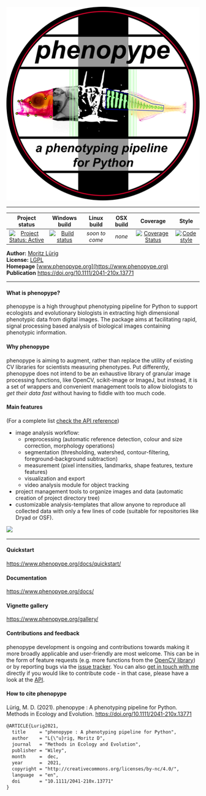 
![](https://github.com/phenopype/phenopype/raw/main/assets/phenopype_logo.png)

---

| Project status | Windows build | Linux build | OSX build | Coverage | Style |
|:---:|:---:|:---:|:---:|:---:|:---:|
| [![Project Status: Active](http://www.repostatus.org/badges/latest/active.svg)](http://www.repostatus.org/#active) | [![Build status](https://ci.appveyor.com/api/projects/status/20ncgfq137mmvbgb?svg=true)](https://ci.appveyor.com/project/mluerig/phenopype-9386w) | *soon to come* | *none* | [![Coverage Status](https://coveralls.io/repos/github/phenopype/phenopype/badge.svg?branch=main)](https://coveralls.io/github/phenopype/phenopype?branch=main) | [![Code style](https://img.shields.io/badge/code%20style-black-000000.svg)](https://github.com/psf/black) |  

**Author:** [Moritz Lürig](https://luerig.net)  
**License:** [LGPL](https://opensource.org/licenses/LGPL-3.0)  
**Homepage** [www.phenopype.org](https://www.phenopype.org)  
**Publication** https://doi.org/10.1111/2041-210x.13771

---

#### What is phenopype?

phenopype is a high throughput phenotyping pipeline for Python to support ecologists and evolutionary biologists in extracting high dimensional phenotypic data from digital images. The package aims at facilitating rapid, signal processing based analysis of biological images containing phenotypic information.

#### Why phenopype
phenopype is aiming to augment, rather than replace the utility of existing CV libraries for scientists measuring phenotypes. Put differently, phenopype does not intend to be an exhaustive library of granular image processing functions, like OpenCV, scikit-image or ImageJ, but instead, it is a set of wrappers and convenient management tools to allow biologists to *get their data fast* without having to fiddle with too much code.

#### Main features

(For a complete list [check the API reference](https://www.phenopype.org/docs/api/))

- image analysis workflow:
  - preprocessing (automatic reference detection, colour and size correction, morphology operations)
  - segmentation (thresholding, watershed, contour-filtering, foreground-background subtraction)
  - measurement (pixel intensities, landmarks, shape features, texture features)
  - visualization and export   
  - video analysis module for object tracking
- project management tools to organize images and data (automatic creation of project directory tree)
- customizable analysis-templates that allow anyone to reproduce all collected data with only a few lines of code (suitable for repositories like Dryad or OSF).

![](https://github.com/mluerig/phenopype/raw/master/source/phenopype_demo.gif)

---

#### Quickstart

https://www.phenopype.org/docs/quickstart/

#### Documentation

https://www.phenopype.org/docs/

#### Vignette gallery

https://www.phenopype.org/gallery/

#### Contributions and feedback
phenopype development is ongoing and contributions towards making it more broadly applicable and user-friendly are most welcome. This can be in the form of feature requests (e.g. more functions from the [OpenCV library](https://docs.opencv.org/master/modules.html)) or by reporting bugs via the [issue tracker](https://github.com/phenopype/phenopype/issues). You can also [get in touch with me](https://www.luerig.net) directly if you would like to contribute code - in that case, please have a look at the [API](https://www.phenopype.org/docs/api/).

#### How to cite phenopype

Lürig, M. D. (2021). phenopype : A phenotyping pipeline for Python. Methods in Ecology and Evolution. https://doi.org/10.1111/2041-210x.13771

	@ARTICLE{Lurig2021,
	  title     = "phenopype : A phenotyping pipeline for Python",
	  author    = "L{\"u}rig, Moritz D",
	  journal   = "Methods in Ecology and Evolution",
	  publisher = "Wiley",
	  month     =  dec,
	  year      =  2021,
	  copyright = "http://creativecommons.org/licenses/by-nc/4.0/",
	  language  = "en",
	  doi       = "10.1111/2041-210x.13771"
	}
